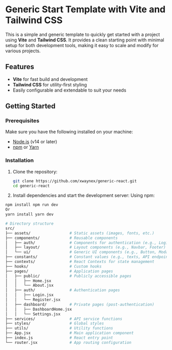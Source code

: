 # Generic Start Template with Vite and Tailwind CSS

This is a simple and generic template to quickly get started with a project using **Vite** and **Tailwind CSS**. It provides a clean starting point with minimal setup for both development tools, making it easy to scale and modify for various projects.

## Features

- **Vite** for fast build and development
- **Tailwind CSS** for utility-first styling
- Easily configurable and extendable to suit your needs

## Getting Started

### Prerequisites

Make sure you have the following installed on your machine:
- [Node.js](https://nodejs.org/) (v14 or later)
- [npm](https://www.npmjs.com/) or [Yarn](https://yarnpkg.com/)

### Installation

1. Clone the repository:

   ```bash
   git clone https://github.com/xwaynex/generic-react.git
   cd generic-react

2. Install dependencies and start the development server: Using npm:
  ```bash
  npm install npm run dev
  Or
  yarn install yarn dev

# Directory structure
src/
├── assets/                 # Static assets (images, fonts, etc.)
├── components/             # Reusable components
│   ├── auth/               # Components for authentication (e.g., LoginForm)
│   ├── layout/             # Layout components (e.g., Navbar, Footer)
│   └── ui/                 # Generic UI components (e.g., Button, Modal)
├── constants/              # Constant values (e.g., texts, API endpoints)
├── contexts/               # React Contexts for state management
├── hooks/                  # Custom hooks
├── pages/                  # Application pages
│   ├── public/             # Publicly accessible pages
│   │   ├── Home.jsx
│   │   └── About.jsx
│   ├── auth/               # Authentication pages
│   │   ├── Login.jsx
│   │   └── Register.jsx
│   ├── dashboard/          # Private pages (post-authentication)
│   │   ├── DashboardHome.jsx
│   │   └── Settings.jsx
├── services/               # API service functions
├── styles/                 # Global styles
├── utils/                  # Utility functions
├── App.jsx                 # Main application component
├── index.js                # React entry point
└── router.jsx              # App routing configuration
